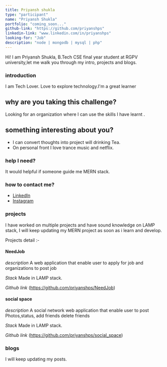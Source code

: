 ```yaml
---
title: Priyansh shukla
type: "participant"
name: "Priyansh Shukla"
portfolio: "coming_soon..."
github-link: "https://github.com/priyanshps"
linkedin-link: "www.linkedin.com/in/priyanshps"
looking-for: "Job"
description: "node | mongodb | mysql | php"
---
```


Hi! I am Priyansh Shukla, B.Tech CSE final year student at RGPV university,let me walk you through my intro, projects and blogs.

### introduction

I am Tech Lover. Love to explore technology.I'm a great learner 

## why are you taking this challenge?

Looking for an organization where I can use the skills I have learnt .


## something interesting about you?

- I can convert thoughts into project will drinking Tea.
- On personal front I love trance music and netflix.  

### help I need?

It would helpful if someone guide me MERN stack.  

### how to contact me?

- [LinkedIn](https://www.linkedin.com/in/priyanshps/)
- [Instagram](https://www.instagram.com/priyansh_h_h/)


### projects

I have worked on multiple projects and have sound knowledge on LAMP stack, I will keep updating my MERN project as soon as i learn and develop.

Projects detail :-
#### NeedJob 

_description_ A web application that enable user to apply for job and organizations to post job 

_Stack_ Made in LAMP stack.

_Github link_ (https://github.com/priyanshps/NeedJob)

#### social space 

_description_ A social network web application that enable user to post Photos,status, add friends delete friends 

_Stack_ Made in LAMP stack.

_Github link_ (https://github.com/priyanshps/social_space)


### blogs

I will keep updating my posts.
